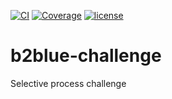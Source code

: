 [![CI](https://github.com/lfvilella/b2blue-challenge/workflows/CI/badge.svg?event=push)](https://github.com/lfvilella/b2blue-challenge/actions?query=event%3Apush+branch%3Amaster+workflow%3ACI)
[![Coverage](https://codecov.io/gh/lfvilella/b2blue-challenge/branch/master/graph/badge.svg)](https://codecov.io/gh/lfvilella/b2blue-challenge)
[![license](https://img.shields.io/github/license/lfvilella/b2blue-challenge.svg)](https://github.com/lfvilella/b2blue-challenge/blob/master/LICENSE)

# b2blue-challenge
Selective process challenge
